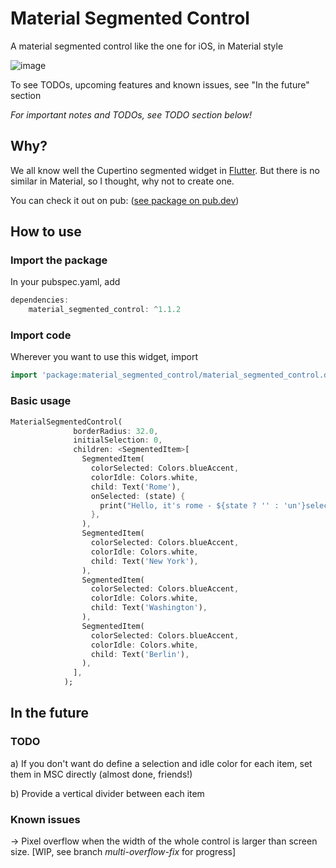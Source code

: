 # Material Segmented Control

A material segmented control like the one for iOS, in Material style

![image](https://github.com/beagle-barks/material_segmented_control/blob/master/images/msc_110.jpg "Preview")

To see TODOs, upcoming features and known issues, see "In the future" section


*For important notes and TODOs, see TODO section below!*


## Why?

We all know well the Cupertino segmented widget in [Flutter](https://flutter.dev).
But there is no similar in Material, so I thought, why not to create one.

You can check it out on pub:
([see package on pub.dev](http://pub.dartlang.org/packages/material_segmented_control))


## How to use


### Import the package

In your pubspec.yaml, add

```dart
dependencies: 
    material_segmented_control: ^1.1.2
```


### Import code

Wherever you want to use this widget, import

```dart
import 'package:material_segmented_control/material_segmented_control.dart';
```


### Basic usage

```dart
MaterialSegmentedControl(
              borderRadius: 32.0,
              initialSelection: 0,
              children: <SegmentedItem>[
                SegmentedItem(
                  colorSelected: Colors.blueAccent,
                  colorIdle: Colors.white,
                  child: Text('Rome'),
                  onSelected: (state) {
                    print("Hello, it's rome - ${state ? '' : 'un'}selected");
                  },
                ),
                SegmentedItem(
                  colorSelected: Colors.blueAccent,
                  colorIdle: Colors.white,
                  child: Text('New York'),
                ),
                SegmentedItem(
                  colorSelected: Colors.blueAccent,
                  colorIdle: Colors.white,
                  child: Text('Washington'),
                ),
                SegmentedItem(
                  colorSelected: Colors.blueAccent,
                  colorIdle: Colors.white,
                  child: Text('Berlin'),
                ),
              ],
            );
```


## In the future

### TODO

a) If you don't want do define a selection and idle color for each item, set them in MSC directly (almost done, friends!)

b) Provide a vertical divider between each item

### Known issues

-> Pixel overflow when the width of the whole control is larger than screen size. [WIP, see branch *multi-overflow-fix* for progress]
